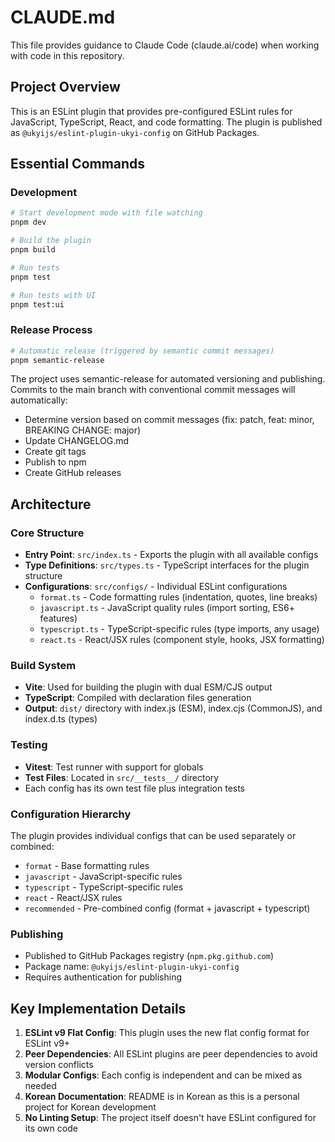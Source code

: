# CLAUDE.md

This file provides guidance to Claude Code (claude.ai/code) when working with code in this repository.

## Project Overview

This is an ESLint plugin that provides pre-configured ESLint rules for JavaScript, TypeScript, React, and code formatting. The plugin is published as `@ukyijs/eslint-plugin-ukyi-config` on GitHub Packages.

## Essential Commands

### Development
```bash
# Start development mode with file watching
pnpm dev

# Build the plugin
pnpm build

# Run tests
pnpm test

# Run tests with UI
pnpm test:ui
```

### Release Process
```bash
# Automatic release (triggered by semantic commit messages)
pnpm semantic-release
```

The project uses semantic-release for automated versioning and publishing. Commits to the main branch with conventional commit messages will automatically:
- Determine version based on commit messages (fix: patch, feat: minor, BREAKING CHANGE: major)
- Update CHANGELOG.md
- Create git tags
- Publish to npm
- Create GitHub releases

## Architecture

### Core Structure
- **Entry Point**: `src/index.ts` - Exports the plugin with all available configs
- **Type Definitions**: `src/types.ts` - TypeScript interfaces for the plugin structure
- **Configurations**: `src/configs/` - Individual ESLint configurations
  - `format.ts` - Code formatting rules (indentation, quotes, line breaks)
  - `javascript.ts` - JavaScript quality rules (import sorting, ES6+ features)
  - `typescript.ts` - TypeScript-specific rules (type imports, any usage)
  - `react.ts` - React/JSX rules (component style, hooks, JSX formatting)

### Build System
- **Vite**: Used for building the plugin with dual ESM/CJS output
- **TypeScript**: Compiled with declaration files generation
- **Output**: `dist/` directory with index.js (ESM), index.cjs (CommonJS), and index.d.ts (types)

### Testing
- **Vitest**: Test runner with support for globals
- **Test Files**: Located in `src/__tests__/` directory
- Each config has its own test file plus integration tests

### Configuration Hierarchy
The plugin provides individual configs that can be used separately or combined:
- `format` - Base formatting rules
- `javascript` - JavaScript-specific rules
- `typescript` - TypeScript-specific rules  
- `react` - React/JSX rules
- `recommended` - Pre-combined config (format + javascript + typescript)

### Publishing
- Published to GitHub Packages registry (`npm.pkg.github.com`)
- Package name: `@ukyijs/eslint-plugin-ukyi-config`
- Requires authentication for publishing

## Key Implementation Details

1. **ESLint v9 Flat Config**: This plugin uses the new flat config format for ESLint v9+
2. **Peer Dependencies**: All ESLint plugins are peer dependencies to avoid version conflicts
3. **Modular Configs**: Each config is independent and can be mixed as needed
4. **Korean Documentation**: README is in Korean as this is a personal project for Korean development
5. **No Linting Setup**: The project itself doesn't have ESLint configured for its own code